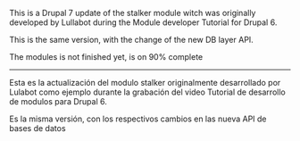 This is a Drupal 7 update of the stalker module witch was originally developed by Lullabot during the Module developer Tutorial
for Drupal 6.

This is the same version, with the change of the new DB layer API.

The modules is not finished yet, is on 90% complete

-----------------------------------------------------------------------------------------------------------------------

Esta es la actualización del modulo stalker originalmente desarrollado por Lulabot como ejemplo durante la grabación del video Tutorial
de desarrollo de modulos para Drupal 6.

Es la misma versión, con los respectivos cambios en las nueva API de bases de datos
